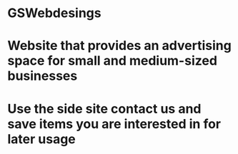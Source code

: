 # GSWebdesings
# Website that provides an advertising space for small and medium-sized businesses
# Use the side site contact us and save items you are interested in for later usage
